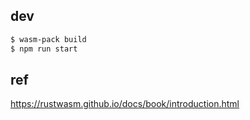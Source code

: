 ## dev
```sh
$ wasm-pack build     
$ npm run start
```

## ref 
https://rustwasm.github.io/docs/book/introduction.html